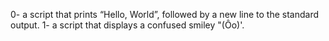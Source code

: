 0- a script that prints “Hello, World”, followed by a new line to the standard output.
1- a script that displays a confused smiley "(Ôo)'.
